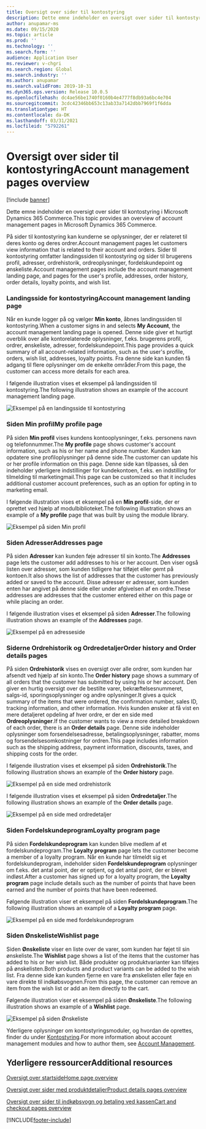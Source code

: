 ```yaml
---
title: Oversigt over sider til kontostyring
description: Dette emne indeholder en oversigt over sider til kontostyring i Microsoft Dynamics 365 Commerce.
author: anupamar-ms
ms.date: 09/15/2020
ms.topic: article
ms.prod: ''
ms.technology: ''
ms.search.form: ''
audience: Application User
ms.reviewer: v-chgri
ms.search.region: Global
ms.search.industry: ''
ms.author: anupamar
ms.search.validFrom: 2019-10-31
ms.dyn365.ops.version: Release 10.0.5
ms.openlocfilehash: dc4ae56be1740f0160b4e4777f8db93a6bc4e704
ms.sourcegitcommit: 3cdc42346bb653c13ab33a7142dbb7969f1f6dda
ms.translationtype: HT
ms.contentlocale: da-DK
ms.lasthandoff: 03/31/2021
ms.locfileid: "5792261"
---
```

# <a name="account-management-pages-overview"></a><span data-ttu-id="5ae37-103">Oversigt over sider til kontostyring</span><span class="sxs-lookup"><span data-stu-id="5ae37-103">Account management pages overview</span></span>

[!include [banner](includes/banner.md)]

<span data-ttu-id="5ae37-104">Dette emne indeholder en oversigt over sider til kontostyring i Microsoft Dynamics 365 Commerce.</span><span class="sxs-lookup"><span data-stu-id="5ae37-104">This topic provides an overview of account management pages in Microsoft Dynamics 365 Commerce.</span></span>

<span data-ttu-id="5ae37-105">På sider til kontostyring kan kunderne se oplysninger, der er relateret til deres konto og deres ordrer.</span><span class="sxs-lookup"><span data-stu-id="5ae37-105">Account management pages let customers view information that is related to their account and orders.</span></span> <span data-ttu-id="5ae37-106">Sider til kontostyring omfatter landingssiden til kontostyring og sider til brugerens profil, adresser, ordrehistorik, ordreoplysninger, fordelskundepoint og ønskeliste.</span><span class="sxs-lookup"><span data-stu-id="5ae37-106">Account management pages include the account management landing page, and pages for the user's profile, addresses, order history, order details, loyalty points, and wish list.</span></span>

### <a name="account-management-landing-page"></a><span data-ttu-id="5ae37-107">Landingsside for kontostyring</span><span class="sxs-lookup"><span data-stu-id="5ae37-107">Account management landing page</span></span>

<span data-ttu-id="5ae37-108">Når en kunde logger på og vælger **Min konto**, åbnes landingssiden til kontostyring.</span><span class="sxs-lookup"><span data-stu-id="5ae37-108">When a customer signs in and selects **My Account**, the account management landing page is opened.</span></span> <span data-ttu-id="5ae37-109">Denne side giver et hurtigt overblik over alle kontorelaterede oplysninger, f.eks. brugerens profil, ordrer, ønskeliste, adresser, fordelskundepoint.</span><span class="sxs-lookup"><span data-stu-id="5ae37-109">This page provides a quick summary of all account-related information, such as the user's profile, orders, wish list, addresses, loyalty points.</span></span> <span data-ttu-id="5ae37-110">Fra denne side kan kunden få adgang til flere oplysninger om de enkelte områder.</span><span class="sxs-lookup"><span data-stu-id="5ae37-110">From this page, the customer can access more details for each area.</span></span>

<span data-ttu-id="5ae37-111">I følgende illustration vises et eksempel på landingssiden til kontostyring.</span><span class="sxs-lookup"><span data-stu-id="5ae37-111">The following illustration shows an example of the account management landing page.</span></span>

![Eksempel på en landingsside til kontostyring](./media/Account-Management.PNG)

### <a name="my-profile-page"></a><span data-ttu-id="5ae37-113">Siden Min profil</span><span class="sxs-lookup"><span data-stu-id="5ae37-113">My profile page</span></span>

<span data-ttu-id="5ae37-114">På siden **Min profil** vises kundens kontooplysninger, f.eks. personens navn og telefonnummer.</span><span class="sxs-lookup"><span data-stu-id="5ae37-114">The **My profile** page shows customer's account information, such as his or her name and phone number.</span></span> <span data-ttu-id="5ae37-115">Kunden kan opdatere sine profiloplysninger på denne side.</span><span class="sxs-lookup"><span data-stu-id="5ae37-115">The customer can update his or her profile information on this page.</span></span> <span data-ttu-id="5ae37-116">Denne side kan tilpasses, så den indeholder yderligere indstillinger for kundekontoen, f.eks. en indstilling for tilmelding til marketingmail.</span><span class="sxs-lookup"><span data-stu-id="5ae37-116">This page can be customized so that it includes additional customer account preferences, such as an option for opting in to marketing email.</span></span>

<span data-ttu-id="5ae37-117">I følgende illustration vises et eksempel på en **Min profil**-side, der er oprettet ved hjælp af modulbiblioteket.</span><span class="sxs-lookup"><span data-stu-id="5ae37-117">The following illustration shows an example of a **My profile** page that was built by using the module library.</span></span>

![Eksempel på siden Min profil](./media/Account-Management-MyProfile.PNG)

### <a name="addresses-page"></a><span data-ttu-id="5ae37-119">Siden Adresser</span><span class="sxs-lookup"><span data-stu-id="5ae37-119">Addresses page</span></span>

<span data-ttu-id="5ae37-120">På siden **Adresser** kan kunden føje adresser til sin konto.</span><span class="sxs-lookup"><span data-stu-id="5ae37-120">The **Addresses** page lets the customer add addresses to his or her account.</span></span> <span data-ttu-id="5ae37-121">Den viser også listen over adresser, som kunden tidligere har tilføjet eller gemt på kontoen.</span><span class="sxs-lookup"><span data-stu-id="5ae37-121">It also shows the list of addresses that the customer has previously added or saved to the account.</span></span> <span data-ttu-id="5ae37-122">Disse adresser er adresser, som kunden enten har angivet på denne side eller under afgivelsen af en ordre.</span><span class="sxs-lookup"><span data-stu-id="5ae37-122">These addresses are addresses that the customer entered either on this page or while placing an order.</span></span>

<span data-ttu-id="5ae37-123">I følgende illustration vises et eksempel på siden **Adresser**.</span><span class="sxs-lookup"><span data-stu-id="5ae37-123">The following illustration shows an example of the **Addresses** page.</span></span>

![Eksempel på en adresseside](./media/Account-Management-Address.png)

### <a name="order-history-and-order-details-pages"></a><span data-ttu-id="5ae37-125">Siderne Ordrehistorik og Ordredetaljer</span><span class="sxs-lookup"><span data-stu-id="5ae37-125">Order history and Order details pages</span></span>

<span data-ttu-id="5ae37-126">På siden **Ordrehistorik** vises en oversigt over alle ordrer, som kunden har afsendt ved hjælp af sin konto.</span><span class="sxs-lookup"><span data-stu-id="5ae37-126">The **Order history** page shows a summary of all orders that the customer has submitted by using his or her account.</span></span> <span data-ttu-id="5ae37-127">Den giver en hurtig oversigt over de bestilte varer, bekræftelsesnummeret, salgs-id, sporingsoplysninger og andre oplysninger.</span><span class="sxs-lookup"><span data-stu-id="5ae37-127">It gives a quick summary of the items that were ordered, the confirmation number, sales ID, tracking information, and other information.</span></span> <span data-ttu-id="5ae37-128">Hvis kunden ønsker at få vist en mere detaljeret opdeling af hver ordre, er der en side med **Ordreoplysninger**.</span><span class="sxs-lookup"><span data-stu-id="5ae37-128">If the customer wants to view a more detailed breakdown of each order, there is an **Order details** page.</span></span> <span data-ttu-id="5ae37-129">Denne side indeholder oplysninger som forsendelsesadresse, betalingsoplysninger, rabatter, moms og forsendelsesomkostninger for ordren.</span><span class="sxs-lookup"><span data-stu-id="5ae37-129">This page includes information such as the shipping address, payment information, discounts, taxes, and shipping costs for the order.</span></span>

<span data-ttu-id="5ae37-130">I følgende illustration vises et eksempel på siden **Ordrehistorik**.</span><span class="sxs-lookup"><span data-stu-id="5ae37-130">The following illustration shows an example of the **Order history** page.</span></span>

![Eksempel på en side med ordrehistorik](./media/Account-Management-OrderHistory.PNG)

<span data-ttu-id="5ae37-132">I følgende illustration vises et eksempel på siden **Ordredetaljer**.</span><span class="sxs-lookup"><span data-stu-id="5ae37-132">The following illustration shows an example of the **Order details** page.</span></span>

![Eksempel på en side med ordredetaljer](./media/Account-Management-OrderDetails.PNG)

### <a name="loyalty-program-page"></a><span data-ttu-id="5ae37-134">Siden Fordelskundeprogram</span><span class="sxs-lookup"><span data-stu-id="5ae37-134">Loyalty program page</span></span>

<span data-ttu-id="5ae37-135">På siden **Fordelskundeprogram** kan kunden blive medlem af et fordelskundeprogram.</span><span class="sxs-lookup"><span data-stu-id="5ae37-135">The **Loyalty program** page lets the customer become a member of a loyalty program.</span></span> <span data-ttu-id="5ae37-136">Når en kunde har tilmeldt sig et fordelskundeprogram, indeholder siden **Fordelskundeprogram** oplysninger om f.eks. det antal point, der er optjent, og det antal point, der er blevet indløst.</span><span class="sxs-lookup"><span data-stu-id="5ae37-136">After a customer has signed up for a loyalty program, the **Loyalty program** page include details such as the number of points that have been earned and the number of points that have been redeemed.</span></span>

<span data-ttu-id="5ae37-137">Følgende illustration viser et eksempel på siden **Fordelskundeprogram**.</span><span class="sxs-lookup"><span data-stu-id="5ae37-137">The following illustration shows an example of a **Loyalty program** page.</span></span>

![Eksempel på en side med fordelskundeprogram](./media/Account-Management-Loyalty.PNG)

### <a name="wishlist-page"></a><span data-ttu-id="5ae37-139">Siden Ønskeliste</span><span class="sxs-lookup"><span data-stu-id="5ae37-139">Wishlist page</span></span>

<span data-ttu-id="5ae37-140">Siden **Ønskeliste** viser en liste over de varer, som kunden har føjet til sin ønskeliste.</span><span class="sxs-lookup"><span data-stu-id="5ae37-140">The **Wishlist** page shows a list of the items that the customer has added to his or her wish list.</span></span> <span data-ttu-id="5ae37-141">Både produkter og produktvarianter kan tilføjes på ønskelisten.</span><span class="sxs-lookup"><span data-stu-id="5ae37-141">Both products and product variants can be added to the wish list.</span></span> <span data-ttu-id="5ae37-142">Fra denne side kan kunden fjerne en vare fra ønskelisten eller føje en vare direkte til indkøbsvognen.</span><span class="sxs-lookup"><span data-stu-id="5ae37-142">From this page, the customer can remove an item from the wish list or add an item directly to the cart.</span></span>

<span data-ttu-id="5ae37-143">Følgende illustration viser et eksempel på siden **Ønskeliste**.</span><span class="sxs-lookup"><span data-stu-id="5ae37-143">The following illustration shows an example of a **Wishlist** page.</span></span>

![Eksempel på siden Ønskeliste](./media/Account-Management-Wishlist.PNG)

<span data-ttu-id="5ae37-145">Yderligere oplysninger om kontostyringsmoduler, og hvordan de oprettes, finder du under [Kontostyring](account-management.md).</span><span class="sxs-lookup"><span data-stu-id="5ae37-145">For more information about account management modules and how to author them, see [Account Management](account-management.md).</span></span>

## <a name="additional-resources"></a><span data-ttu-id="5ae37-146">Yderligere ressourcer</span><span class="sxs-lookup"><span data-stu-id="5ae37-146">Additional resources</span></span>

[<span data-ttu-id="5ae37-147">Oversigt over startside</span><span class="sxs-lookup"><span data-stu-id="5ae37-147">Home page overview</span></span>](quick-tour-home-page.md)

[<span data-ttu-id="5ae37-148">Oversigt over sider med produktdetaljer</span><span class="sxs-lookup"><span data-stu-id="5ae37-148">Product details pages overview</span></span>](quick-tour-pdp.md)

[<span data-ttu-id="5ae37-149">Oversigt over sider til indkøbsvogn og betaling ved kassen</span><span class="sxs-lookup"><span data-stu-id="5ae37-149">Cart and checkout pages overview</span></span>](quick-tour-cart-checkout.md)



[!INCLUDE[footer-include](../includes/footer-banner.md)]
